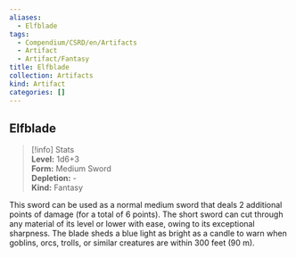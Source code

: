 ```yaml
---
aliases:
  - Elfblade
tags:
  - Compendium/CSRD/en/Artifacts
  - Artifact
  - Artifact/Fantasy
title: Elfblade
collection: Artifacts
kind: Artifact
categories: []
---
```

## Elfblade  
>[!info] Stats  
> **Level:** 1d6+3  
> **Form:** Medium Sword  
> **Depletion:** -  
> **Kind:** Fantasy
  
This sword can be used as a normal medium sword that deals 2 additional points of damage (for a total of 6 points). The short sword can cut through any material of its level or lower with ease, owing to its exceptional sharpness. The blade sheds a blue light as bright as a candle to warn when goblins, orcs, trolls, or similar creatures are within 300 feet (90 m).